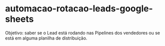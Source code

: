 # automacao-rotacao-leads-google-sheets
Objetivo: saber se o Lead está rodando nas Pipelines dos vendedores ou se está em alguma planilha de distribuição.
